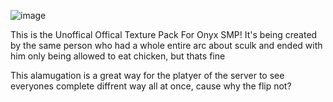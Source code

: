 ![image](https://github.com/user-attachments/assets/bec8721c-4891-4f49-9500-52ee1819cd4e)

This is the Unoffical Offical Texture Pack For Onyx SMP! It's being created by the same person who had a whole entire arc about sculk and ended with him only being allowed to eat chicken, but thats fine 

This alamugation is a great way for the platyer of the server to see everyones complete diffrent way all at once, cause why the flip not? 
